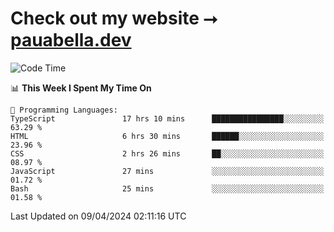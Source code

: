 # Check out my website ⭢ [pauabella.dev](https://pauabella.dev)

<!--START_SECTION:waka-->
![Code Time](http://img.shields.io/badge/Code%20Time-3%2C188%20hrs%2056%20mins-blue)

📊 **This Week I Spent My Time On** 

```text
💬 Programming Languages: 
TypeScript               17 hrs 10 mins      ████████████████░░░░░░░░░   63.29 % 
HTML                     6 hrs 30 mins       ██████░░░░░░░░░░░░░░░░░░░   23.96 % 
CSS                      2 hrs 26 mins       ██░░░░░░░░░░░░░░░░░░░░░░░   08.97 % 
JavaScript               27 mins             ░░░░░░░░░░░░░░░░░░░░░░░░░   01.72 % 
Bash                     25 mins             ░░░░░░░░░░░░░░░░░░░░░░░░░   01.58 % 
```


 Last Updated on 09/04/2024 02:11:16 UTC
<!--END_SECTION:waka-->
